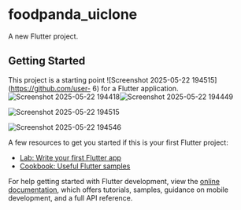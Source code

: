 # foodpanda_uiclone

A new Flutter project.

## Getting Started

This project is a starting point ![Screenshot 2025-05-22 194515](https://github.com/user-
6)
for a Flutter application.![Screenshot 2025-05-22 194418](https://github.com/user-attachments/assets/eade074c-d0e9-459b-828f-e613deac67d4)![Screenshot 2025-05-22 194449](https://github.com/user-attachments/assets/59ffca2d-9eed-46d6-915c-120d5149bf12)

![Screenshot 2025-05-22 194515](https://github.com/user-attachments/assets/d15d4ac6-79a1-47c8-b9ff-591bbbec4792)


![Screenshot 2025-05-22 194546](https://github.com/user-attachments/assets/723e880d-1fc3-4ace-a792-b1661605572a)

A few resources to get you started if this is your first Flutter project:


- [Lab: Write your first Flutter app](https://docs.flutter.dev/get-started/codelab)
- [Cookbook: Useful Flutter samples](https://docs.flutter.dev/cookbook)

For help getting started with Flutter development, view the
[online documentation](https://docs.flutter.dev/), which offers tutorials,
samples, guidance on mobile development, and a full API reference.
